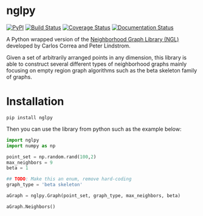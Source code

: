 # nglpy
[![PyPI](https://img.shields.io/pypi/v/nglpy.svg)](https://pypi.python.org/pypi/nglpy)
[![Build Status](https://travis-ci.org/maljovec/nglpy.svg?branch=master)](https://travis-ci.org/maljovec/nglpy)
[![Coverage Status](https://coveralls.io/repos/github/maljovec/nglpy/badge.svg?branch=master)](https://coveralls.io/github/maljovec/nglpy?branch=master)
[![Documentation Status](https://readthedocs.org/projects/nglpy/badge/?version=latest)](https://nglpy.readthedocs.io/en/latest/?badge=latest)

A Python wrapped version of the [Neighborhood Graph Library
(NGL)](http://www.ngraph.org/) developed by Carlos Correa and Peter Lindstrom.

[//]: # (LONG_DESCRIPTION)

Given a set of arbitrarily arranged points in any dimension, this library is
able to construct several different types of neighborhood graphs mainly focusing
on empty region graph algorithms such as the beta skeleton family of graphs.

[//]: # (END_LONG_DESCRIPTION)

# Installation

```
pip install nglpy
```

Then you can use the library from python such as the example below:

```python
import nglpy
import numpy as np

point_set = np.random.rand(100,2)
max_neighbors = 9
beta = 1

## TODO: Make this an enum, remove hard-coding
graph_type = 'beta skeleton'

aGraph = nglpy.Graph(point_set, graph_type, max_neighbors, beta)

aGraph.Neighbors()
```
